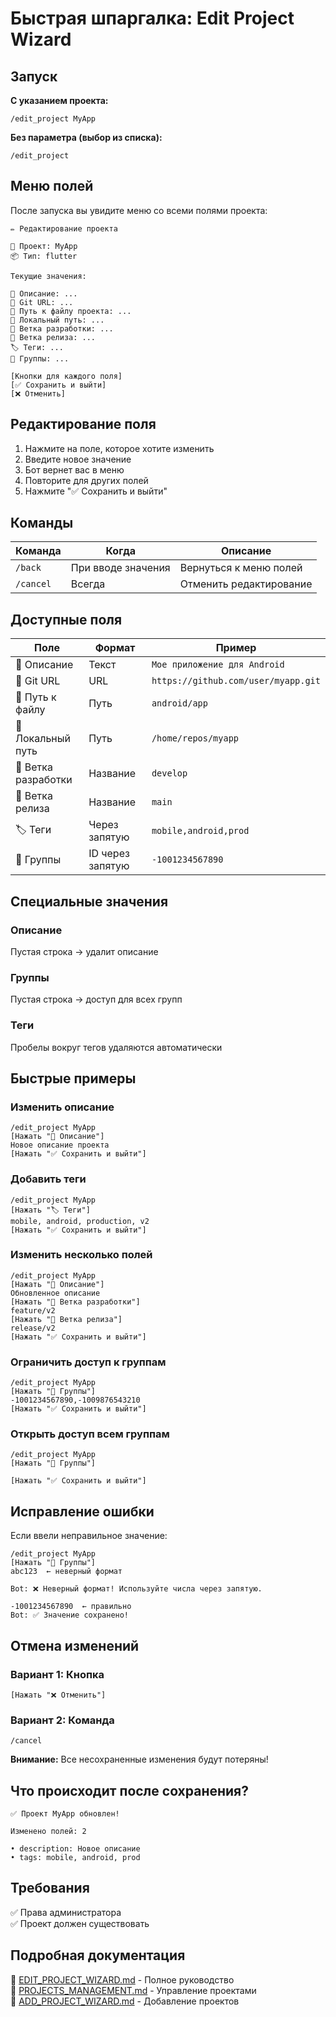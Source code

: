 # Быстрая шпаргалка: Edit Project Wizard

## Запуск

**С указанием проекта:**
```
/edit_project MyApp
```

**Без параметра (выбор из списка):**
```
/edit_project
```

## Меню полей

После запуска вы увидите меню со всеми полями проекта:

```
✏️ Редактирование проекта

🦋 Проект: MyApp
📦 Тип: flutter

Текущие значения:

📝 Описание: ...
🔗 Git URL: ...
📁 Путь к файлу проекта: ...
💾 Локальный путь: ...
🌿 Ветка разработки: ...
🚀 Ветка релиза: ...
🏷️ Теги: ...
👥 Группы: ...

[Кнопки для каждого поля]
[✅ Сохранить и выйти]
[❌ Отменить]
```

## Редактирование поля

1. Нажмите на поле, которое хотите изменить
2. Введите новое значение
3. Бот вернет вас в меню
4. Повторите для других полей
5. Нажмите "✅ Сохранить и выйти"

## Команды

| Команда | Когда | Описание |
|---------|-------|----------|
| `/back` | При вводе значения | Вернуться к меню полей |
| `/cancel` | Всегда | Отменить редактирование |

## Доступные поля

| Поле | Формат | Пример |
|------|--------|--------|
| 📝 Описание | Текст | `Мое приложение для Android` |
| 🔗 Git URL | URL | `https://github.com/user/myapp.git` |
| 📁 Путь к файлу | Путь | `android/app` |
| 💾 Локальный путь | Путь | `/home/repos/myapp` |
| 🌿 Ветка разработки | Название | `develop` |
| 🚀 Ветка релиза | Название | `main` |
| 🏷️ Теги | Через запятую | `mobile,android,prod` |
| 👥 Группы | ID через запятую | `-1001234567890` |

## Специальные значения

### Описание
Пустая строка → удалит описание

### Группы
Пустая строка → доступ для всех групп

### Теги
Пробелы вокруг тегов удаляются автоматически

## Быстрые примеры

### Изменить описание
```
/edit_project MyApp
[Нажать "📝 Описание"]
Новое описание проекта
[Нажать "✅ Сохранить и выйти"]
```

### Добавить теги
```
/edit_project MyApp
[Нажать "🏷️ Теги"]
mobile, android, production, v2
[Нажать "✅ Сохранить и выйти"]
```

### Изменить несколько полей
```
/edit_project MyApp
[Нажать "📝 Описание"]
Обновленное описание
[Нажать "🌿 Ветка разработки"]
feature/v2
[Нажать "🚀 Ветка релиза"]
release/v2
[Нажать "✅ Сохранить и выйти"]
```

### Ограничить доступ к группам
```
/edit_project MyApp
[Нажать "👥 Группы"]
-1001234567890,-1009876543210
[Нажать "✅ Сохранить и выйти"]
```

### Открыть доступ всем группам
```
/edit_project MyApp
[Нажать "👥 Группы"]

[Нажать "✅ Сохранить и выйти"]
```

## Исправление ошибки

Если ввели неправильное значение:

```
/edit_project MyApp
[Нажать "👥 Группы"]
abc123  ← неверный формат

Bot: ❌ Неверный формат! Используйте числа через запятую.

-1001234567890  ← правильно
Bot: ✅ Значение сохранено!
```

## Отмена изменений

### Вариант 1: Кнопка
```
[Нажать "❌ Отменить"]
```

### Вариант 2: Команда
```
/cancel
```

**Внимание:** Все несохраненные изменения будут потеряны!

## Что происходит после сохранения?

```
✅ Проект MyApp обновлен!

Изменено полей: 2

• description: Новое описание
• tags: mobile, android, prod
```

## Требования

✅ Права администратора  
✅ Проект должен существовать

## Подробная документация

📖 [EDIT_PROJECT_WIZARD.md](EDIT_PROJECT_WIZARD.md) - Полное руководство  
📖 [PROJECTS_MANAGEMENT.md](PROJECTS_MANAGEMENT.md) - Управление проектами  
📖 [ADD_PROJECT_WIZARD.md](ADD_PROJECT_WIZARD.md) - Добавление проектов

